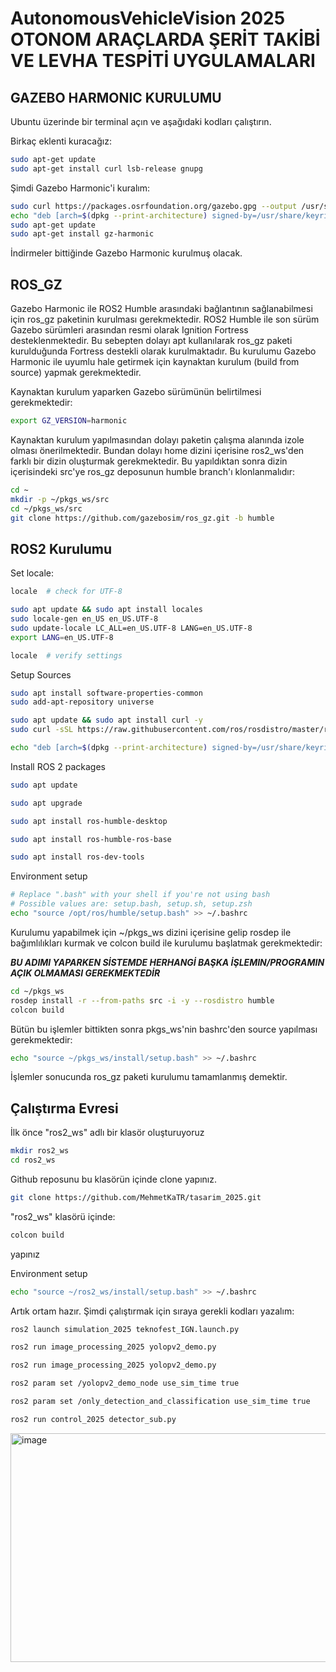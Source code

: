 # AutonomousVehicleVision 2025 OTONOM ARAÇLARDA ŞERİT TAKİBİ VE LEVHA TESPİTİ UYGULAMALARI

## GAZEBO HARMONIC KURULUMU

Ubuntu üzerinde bir terminal açın ve aşağıdaki kodları çalıştırın.

Birkaç eklenti kuracağız:
```bash
sudo apt-get update
sudo apt-get install curl lsb-release gnupg
```

Şimdi Gazebo Harmonic'i kuralım:
```bash
sudo curl https://packages.osrfoundation.org/gazebo.gpg --output /usr/share/keyrings/pkgs-osrf-archive-keyring.gpg
echo "deb [arch=$(dpkg --print-architecture) signed-by=/usr/share/keyrings/pkgs-osrf-archive-keyring.gpg] http://packages.osrfoundation.org/gazebo/ubuntu-stable $(lsb_release -cs) main" | sudo tee /etc/apt/sources.list.d/gazebo-stable.list > /dev/null
sudo apt-get update
sudo apt-get install gz-harmonic
```

İndirmeler bittiğinde Gazebo Harmonic kurulmuş olacak.

## ROS_GZ

Gazebo Harmonic ile ROS2 Humble arasındaki bağlantının sağlanabilmesi için ros_gz paketinin kurulması gerekmektedir. ROS2 Humble ile son sürüm Gazebo sürümleri arasından resmi olarak Ignition Fortress desteklenmektedir. Bu sebepten dolayı apt kullanılarak ros_gz paketi kurulduğunda Fortress destekli olarak kurulmaktadır. Bu kurulumu Gazebo Harmonic ile uyumlu hale getirmek için kaynaktan kurulum (build from source) yapmak gerekmektedir.


Kaynaktan kurulum yaparken Gazebo sürümünün belirtilmesi gerekmektedir:
```bash
export GZ_VERSION=harmonic
```

Kaynaktan kurulum yapılmasından dolayı paketin çalışma alanında izole olması önerilmektedir. Bundan dolayı home dizini içerisine ros2_ws'den farklı bir dizin oluşturmak gerekmektedir. Bu yapıldıktan sonra dizin içerisindeki src'ye ros_gz deposunun humble branch'ı klonlanmalıdır:
```bash
cd ~
mkdir -p ~/pkgs_ws/src
cd ~/pkgs_ws/src
git clone https://github.com/gazebosim/ros_gz.git -b humble
```

## ROS2 Kurulumu

Set locale:
```bash
locale  # check for UTF-8

sudo apt update && sudo apt install locales
sudo locale-gen en_US en_US.UTF-8
sudo update-locale LC_ALL=en_US.UTF-8 LANG=en_US.UTF-8
export LANG=en_US.UTF-8

locale  # verify settings
```

Setup Sources
```bash
sudo apt install software-properties-common
sudo add-apt-repository universe
```

```bash
sudo apt update && sudo apt install curl -y
sudo curl -sSL https://raw.githubusercontent.com/ros/rosdistro/master/ros.key -o /usr/share/keyrings/ros-archive-keyring.gpg
```

```bash
echo "deb [arch=$(dpkg --print-architecture) signed-by=/usr/share/keyrings/ros-archive-keyring.gpg] http://packages.ros.org/ros2/ubuntu $(. /etc/os-release && echo $UBUNTU_CODENAME) main" | sudo tee /etc/apt/sources.list.d/ros2.list > /dev/null
```

Install ROS 2 packages
```bash
sudo apt update
```

```bash
sudo apt upgrade
```

```bash
sudo apt install ros-humble-desktop
```

```bash
sudo apt install ros-humble-ros-base
```

```bash
sudo apt install ros-dev-tools
```

Environment setup
```bash
# Replace ".bash" with your shell if you're not using bash
# Possible values are: setup.bash, setup.sh, setup.zsh
echo "source /opt/ros/humble/setup.bash" >> ~/.bashrc
```

Kurulumu yapabilmek için ~/pkgs_ws dizini içerisine gelip rosdep ile bağımlılıkları kurmak ve colcon build ile kurulumu başlatmak gerekmektedir:

***BU ADIMI YAPARKEN SİSTEMDE HERHANGİ BAŞKA İŞLEMIN/PROGRAMIN AÇIK OLMAMASI GEREKMEKTEDİR***
```bash
cd ~/pkgs_ws
rosdep install -r --from-paths src -i -y --rosdistro humble
colcon build
```

Bütün bu işlemler bittikten sonra pkgs_ws'nin bashrc'den source yapılması gerekmektedir:
```bash
echo "source ~/pkgs_ws/install/setup.bash" >> ~/.bashrc
```

İşlemler sonucunda ros_gz paketi kurulumu tamamlanmış demektir.

## Çalıştırma Evresi

İlk önce "ros2_ws" adlı bir klasör oluşturuyoruz
```bash
mkdir ros2_ws
cd ros2_ws
```

Github reposunu bu klasörün içinde clone yapınız.
```bash
git clone https://github.com/MehmetKaTR/tasarim_2025.git
```

"ros2_ws" klasörü içinde:
```bash
colcon build
```
yapınız

Environment setup
```bash
echo "source ~/ros2_ws/install/setup.bash" >> ~/.bashrc
```

Artık ortam hazır. Şimdi çalıştırmak için sıraya gerekli kodları yazalım:
```bash
ros2 launch simulation_2025 teknofest_IGN.launch.py
```

```bash
ros2 run image_processing_2025 yolopv2_demo.py
```

```bash
ros2 run image_processing_2025 yolopv2_demo.py
```

```bash
ros2 param set /yolopv2_demo_node use_sim_time true
```

```bash
ros2 param set /only_detection_and_classification use_sim_time true
```

```bash
ros2 run control_2025 detector_sub.py
```
<img width="650" height="366" alt="image" src="https://github.com/user-attachments/assets/fe187b3b-85a3-47ba-89db-193c80f18daa" />




